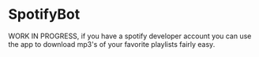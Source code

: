# SpotifyBot
WORK IN PROGRESS, if you have a spotify developer account you can use the app to download mp3's of your favorite playlists fairly easy.
